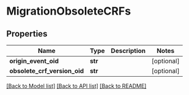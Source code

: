 # MigrationObsoleteCRFs

## Properties
Name | Type | Description | Notes
------------ | ------------- | ------------- | -------------
**origin_event_oid** | **str** |  | [optional] 
**obsolete_crf_version_oid** | **str** |  | [optional] 

[[Back to Model list]](../README.md#documentation-for-models) [[Back to API list]](../README.md#documentation-for-api-endpoints) [[Back to README]](../README.md)


